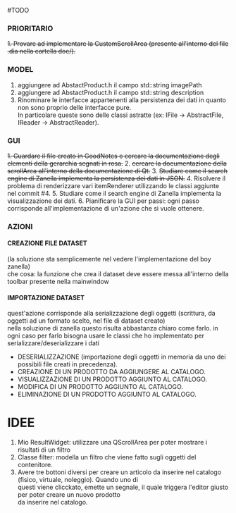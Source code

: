 #TODO

### PRIORITARIO
~~1. Provare ad implementare la CustomScrollArea (presente all'interno del file .dia nella cartella doc/).~~

### MODEL
1. aggiungere ad AbstactProduct.h il campo std::string imagePath
2. aggiungere ad AbstactProduct.h il campo std::string description 
3. Rinominare le interfacce appartenenti alla persistenza dei dati in quanto non sono proprio delle interfacce pure. <br>
    In particolare queste sono delle classi astratte (ex: IFile -> AbstractFile, IReader -> AbstractReader).

### GUI 
~~1. Guardare il file creato in GoodNotes e cercare la documentazione degli elementi della gerarchia segnati in rosa.~~
2. ~~cercare la documentazione della scrollArea all'interno della documentazione di Qt.~~
3. ~~Studiare come il search engine di Zanella implementa la persistenza dei dati in JSON.~~
4. Risolvere il problema di renderizzare vari itemRenderer utilizzando le classi aggiunte nel commit #4.
5. Studiare come il search engine di Zanella implementa la visualizzazione dei dati. 
6. Pianificare la GUI per passi: ogni passo corrisponde all'implementazione di un'azione che si vuole ottenere.

### AZIONI

#### CREAZIONE FILE DATASET 
(la soluzione sta semplicemente nel vedere l'implementazione del boy zanella) <br>
che cosa: la funzione che crea il dataset deve essere messa all'interno della toolbar presente nella mainwindow <br>
#### IMPORTAZIONE DATASET 
quest'azione corrisponde alla serializzazione degli oggetti (scrittura, da oggetti ad un formato scelto, nel file di dataset creato) <br>
nella soluzione di zanella questo risulta abbastanza chiaro come farlo. in ogni caso per farlo bisogna usare le classi che ho implementato per serializzare/deserializzare i dati <br>


* DESERIALIZZAZIONE (importazione degli oggetti in memoria da uno dei possibili file creati in precedenza).
* CREAZIONE DI UN PRODOTTO DA AGGIUNGERE AL CATALOGO.
* VISUALIZZAZIONE DI UN PRODOTTO AGGIUNTO AL CATALOGO.
* MODIFICA DI UN PRODOTTO AGGIUNTO AL CATALOGO.
* ELIMINAZIONE DI UN PRODOTTO AGGIUNTO AL CATALOGO.


# IDEE

1. Mio ResultWidget: utilizzare una QScrollArea per poter mostrare i risultati di un filtro 
2. Classe filter: modella un filtro che viene fatto sugli oggetti del contenitore. 
3. Avere tre bottoni diversi per creare un articolo da inserire nel catalogo (fisico, virtuale, noleggio). Quando uno di <br> questi viene clicckato, emette un segnale, il quale triggera l'editor giusto per poter creare un nuovo prodotto <br>
da inserire nel catalogo.
